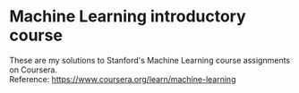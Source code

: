 # Machine Learning introductory course
These are my solutions to Stanford's Machine Learning course assignments on Coursera.  
Reference: https://www.coursera.org/learn/machine-learning
